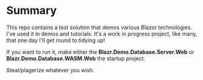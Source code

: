 # Summary

This repo contains a test solution that demos various Blazor technologies.  I've used it in demos and tutorials.  It's a work in progress project, like many, that one day I'll get round to tidying up!

If you want to run it, make either the **Blazr.Demo.Database.Server.Web** or **Blazr.Demo.Database.WASM.Web** the startup project.

Steal/plagerize whatever you wish.